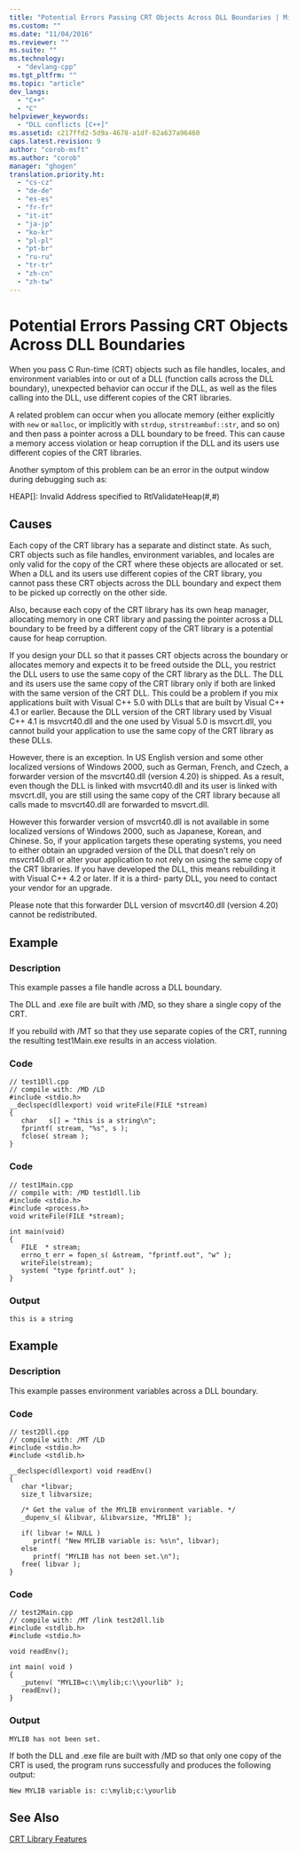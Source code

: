 ```yaml
---
title: "Potential Errors Passing CRT Objects Across DLL Boundaries | Microsoft Docs"
ms.custom: ""
ms.date: "11/04/2016"
ms.reviewer: ""
ms.suite: ""
ms.technology: 
  - "devlang-cpp"
ms.tgt_pltfrm: ""
ms.topic: "article"
dev_langs: 
  - "C++"
  - "C"
helpviewer_keywords: 
  - "DLL conflicts [C++]"
ms.assetid: c217ffd2-5d9a-4678-a1df-62a637a96460
caps.latest.revision: 9
author: "corob-msft"
ms.author: "corob"
manager: "ghogen"
translation.priority.ht: 
  - "cs-cz"
  - "de-de"
  - "es-es"
  - "fr-fr"
  - "it-it"
  - "ja-jp"
  - "ko-kr"
  - "pl-pl"
  - "pt-br"
  - "ru-ru"
  - "tr-tr"
  - "zh-cn"
  - "zh-tw"
---
```

# Potential Errors Passing CRT Objects Across DLL Boundaries
When you pass C Run-time (CRT) objects such as file handles, locales, and environment variables into or out of a DLL (function calls across the DLL boundary), unexpected behavior can occur if the DLL, as well as the files calling into the DLL, use different copies of the CRT libraries.  
  
 A related problem can occur when you allocate memory (either explicitly with `new` or `malloc`, or implicitly with `strdup`, `strstreambuf::str`, and so on) and then pass a pointer across a DLL boundary to be freed. This can cause a memory access violation or heap corruption if the DLL and its users use different copies of the CRT libraries.  
  
 Another symptom of this problem can be an error in the output window during debugging such as:  
  
 HEAP[]: Invalid Address specified to RtlValidateHeap(#,#)  
  
## Causes  
 Each copy of the CRT library has a separate and distinct state. As such, CRT objects such as file handles, environment variables, and locales are only valid for the copy of the CRT where these objects are allocated or set. When a DLL and its users use different copies of the CRT library, you cannot pass these CRT objects across the DLL boundary and expect them to be picked up correctly on the other side.  
  
 Also, because each copy of the CRT library has its own heap manager, allocating memory in one CRT library and passing the pointer across a DLL boundary to be freed by a different copy of the CRT library is a potential cause for heap corruption.  
  
 If you design your DLL so that it passes CRT objects across the boundary or allocates memory and expects it to be freed outside the DLL, you restrict the DLL users to use the same copy of the CRT library as the DLL. The DLL and its users use the same copy of the CRT library only if both are linked with the same version of the CRT DLL. This could be a problem if you mix applications built with Visual C++ 5.0 with DLLs that are built by Visual C++ 4.1 or earlier. Because the DLL version of the CRT library used by Visual C++ 4.1 is msvcrt40.dll and the one used by Visual 5.0 is msvcrt.dll, you cannot build your application to use the same copy of the CRT library as these DLLs.  
  
 However, there is an exception. In US English version and some other localized versions of Windows 2000, such as German, French, and Czech, a forwarder version of the msvcrt40.dll (version 4.20) is shipped. As a result, even though the DLL is linked with msvcrt40.dll and its user is linked with msvcrt.dll, you are still using the same copy of the CRT library because all calls made to msvcrt40.dll are forwarded to msvcrt.dll.  
  
 However this forwarder version of msvcrt40.dll is not available in some localized versions of Windows 2000, such as Japanese, Korean, and Chinese. So, if your application targets these operating systems, you need to either obtain an upgraded version of the DLL that doesn't rely on msvcrt40.dll or alter your application to not rely on using the same copy of the CRT libraries. If you have developed the DLL, this means rebuilding it with Visual C++ 4.2 or later. If it is a third- party DLL, you need to contact your vendor for an upgrade.  
  
 Please note that this forwarder DLL version of msvcrt40.dll (version 4.20) cannot be redistributed.  
  
## Example  
  
### Description  
 This example passes a file handle across a DLL boundary.  
  
 The DLL and .exe file are built with /MD, so they share a single copy of the CRT.  
  
 If you rebuild with /MT so that they use separate copies of the CRT, running the resulting test1Main.exe results in an access violation.  
  
### Code  
  
```  
// test1Dll.cpp  
// compile with: /MD /LD  
#include <stdio.h>  
__declspec(dllexport) void writeFile(FILE *stream)  
{  
   char   s[] = "this is a string\n";  
   fprintf( stream, "%s", s );  
   fclose( stream );  
}  
```  
  
### Code  
  
```  
// test1Main.cpp  
// compile with: /MD test1dll.lib  
#include <stdio.h>  
#include <process.h>  
void writeFile(FILE *stream);  
  
int main(void)  
{  
   FILE  * stream;  
   errno_t err = fopen_s( &stream, "fprintf.out", "w" );  
   writeFile(stream);  
   system( "type fprintf.out" );  
}  
```  
  
### Output  
  
```  
this is a string  
```  
  
## Example  
  
### Description  
 This example passes environment variables across a DLL boundary.  
  
### Code  
  
```  
// test2Dll.cpp  
// compile with: /MT /LD  
#include <stdio.h>  
#include <stdlib.h>  
  
__declspec(dllexport) void readEnv()  
{  
   char *libvar;  
   size_t libvarsize;  
  
   /* Get the value of the MYLIB environment variable. */   
   _dupenv_s( &libvar, &libvarsize, "MYLIB" );  
  
   if( libvar != NULL )  
      printf( "New MYLIB variable is: %s\n", libvar);  
   else  
      printf( "MYLIB has not been set.\n");  
   free( libvar );  
}  
```  
  
### Code  
  
```  
// test2Main.cpp  
// compile with: /MT /link test2dll.lib  
#include <stdlib.h>  
#include <stdio.h>  
  
void readEnv();  
  
int main( void )  
{  
   _putenv( "MYLIB=c:\\mylib;c:\\yourlib" );  
   readEnv();  
}  
```  
  
### Output  
  
```  
MYLIB has not been set.  
```  
  
 If both the DLL and .exe file are built with /MD so that only one copy of the CRT is used, the program runs successfully and produces the following output:  
  
```  
New MYLIB variable is: c:\mylib;c:\yourlib  
```  
  
## See Also  
 [CRT Library Features](../c-runtime-library/crt-library-features.md)